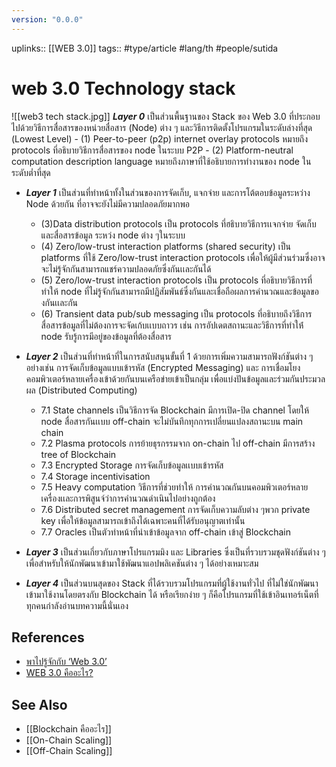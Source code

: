 ```yaml
---
version: "0.0.0"
---
```

uplinks:: [[WEB 3.0]]
tags:: #type/article #lang/th #people/sutida 
# web 3.0 Technology stack
![[web3 tech stack.jpg]]
   ***Layer 0*** เป็นส่วนพื้นฐานของ Stack ของ Web 3.0 ที่ประกอบไปด้วยวิธีการสื่อสารของหน่วยสื่อสาร (Node) ต่าง ๆ และวิธีการติดตั้งโปรแกรมในระดับล่างที่สุด (Lowest Level)
	- (1) Peer-to-peer (p2p) internet overlay protocols หมายถึง protocols  ที่อธิบายวิธีการสื่อสารของ  node ในระบบ P2P 
	- (2) Platform-neutral computation description language หมายถึงภาษาที่ใช้อธิบายการทำงานของ  node ในระดับต่ำที่สุด

-   ***Layer 1*** เป็นส่วนที่ทำหน้าทั้งในส่วนของการจัดเก็บ, แจกจ่าย และการโต้ตอบข้อมูลระหว่าง Node ด้วยกัน ที่อาจจะยังไม่มีความปลอดภัยมากพอ
	- (3)Data distribution protocols เป็น protocols  ที่ฮธิบายวิธีการเเจกจ่าย จัดเก็บและสื่อสารข้อมูล ระหว่ง  node ต่าง ๆในระบบ
	- (4) Zero/low-trust interaction platforms (shared security)  เป็น platforms ที่ใช้  Zero/low-trust interaction protocols  เพื่อให้ผู้มีส่วนร่วมซึ่งอาจจะไม่รู้จักกันสามารถแชร์ความปลอดภัยซึ่งกันเเละกันได้
	- (5) Zero/low-trust interaction protocols เป็น protocols ที่อธิบายวิธีการที่ทำให้ node ที่ไม่รู้จักกันสามารถมีปฏิสัมพันธ์ซึ่งกันและเชื่อถือผลการคำนวณและข้อมูลของกันเเละกัน
	- (6) Transient data pub/sub messaging เป็น protocols ที่อธิบายถึงวิธีการสื่อสารข้อมูลที่ไม่ต้องการจะจัดเก้บเเบบถาวร เช่น การอัปเดตสถานะและวิธีการที่ทำให่้ node รับรู้การมีอยู่ของข้อมูลที่ต้องสื่อสาร
	
-  ***Layer 2*** เป็นส่วนที่ทำหน้าที่ในการสนับสนุนขั้นที่ 1 ด้วยการเพิ่มความสามารถฟังก์ชันต่าง ๆ อย่างเช่น การจัดเก็บข้อมูลแบบเข้ารหัส (Encrypted Messaging) และ การเชื่อมโยงคอมพิวเตอร์หลายเครื่องเข้าด้วยกันบนเครือข่ายเข้าเป็นกลุ่ม เพื่อแบ่งปันข้อมูลและร่วมกันประมวลผล (Distributed Computing)
	- 7.1 State channels เป็นวิธีการจัด Blockchain มีการเปิด-ปิด channel โดยให้ node สื่อสารกันเเบบ off-chain จะไม่บันทึกทุกการเปลี่ยนแปลงสถานะบน main chain 
	- 7.2 Plasma protocols การย้ายธุรกรรมจาก on-chain ไป off-chain มีการสร้าง tree of Blockchain
	- 7.3 Encrypted Storage การจัดเก็บข้อมูลเเบบเข้ารหัส
	- 7.4 Storage incentivisation 
	- 7.5 Heavy computation วิธีการที่ช่วยทำให้ การคำนวณกันบนคอมพิวเตอร์หลายเครื่องเเละการพิสูนจ์ว่าการคำนวณดำเนินไปอย่างถูกต้อง
	- 7.6 Distributed secret management การจัดเก็บความลับต่าง ๆพวก private key เพื่อให้ข้อมูลสามารถเข้าถึงได้เฉพาะคนที่ได้รับอนุญาตเท่านั้น
	- 7.7 Oracles เป็นตัวทำหน้าที่นำเข้าข้อมูลจาก off-chain เข้าสู่ Blockchain
-   ***Layer 3*** เป็นส่วนเกี่ยวกับภาษาโปรแกรมมิง และ Libraries ซึ่งเป็นที่รวบรวมชุดฟังก์ชันต่าง ๆ เพื่อสำหรับให้นักพัฒนาเข้ามาใช้พัฒนาแอปพลิเคชันต่าง ๆ ได้อย่างเหมาะสม

-   ***Layer 4*** เป็นส่วนบนสุดของ Stack ที่ได้รวบรวมโปรแกรมที่ผู้ใช้งานทั่วไป ที่ไม่ใช่นักพัฒนาเข้ามาใช้งานโดยตรงกับ Blockchain ได้ หรือเรียกง่าย ๆ ก็คือโปรแกรมที่ใช้เข้าอินเทอร์เน็ตที่ทุกคนกำลังอ่านบทความนี้นั่นเอง

## References
- [พาไปรู้จักกับ ‘Web 3.0’](https://www.beartai.com/article/tech-article/914953)
- [WEB 3.0 คืออะไร?](https://www.finnomena.com/zipmex/what-is-web-3-0/)

## See Also
- [[Blockchain คืออะไร]]
- [[On-Chain Scaling]]
- [[Off-Chain Scaling]]
